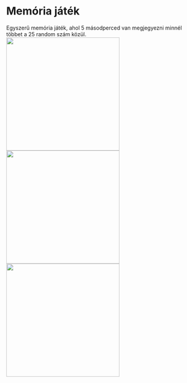 # Memória játék
Egyszerű memória játék, ahol 5 másodperced
van megjegyezni minnél többet a 25 random szám közül.
<br>
<img src="https://cdn.discordapp.com/attachments/794612165947949072/960615731240787968/Kepernyokep_2022-04-04_210250.png" width="300" height="300"><br>
<img src="https://cdn.discordapp.com/attachments/794612165947949072/960615731496648724/Kepernyokep_2022-04-04_210304.png" width="300" height="300"><br>
<img src="https://cdn.discordapp.com/attachments/794612165947949072/960615731014287391/Kepernyokep_2022-04-04_210330.png" width="300" height="300">
